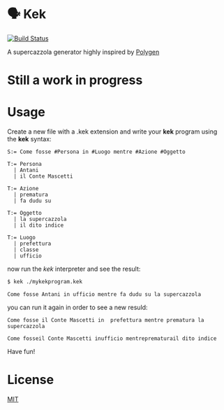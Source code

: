 # 🗣 Kek

[![Build Status](https://travis-ci.org/micheleriva/kek.svg?branch=master)](https://travis-ci.org/micheleriva/kek)

A supercazzola generator highly inspired by [Polygen](http://www.polygen.org/it/grammatiche/rubriche/ita/ricette.grm)

# Still a work in progress

# Usage

Create a new file with a .kek extension and write your **kek** program using the **kek** syntax:

```kek
S:= Come fosse #Persona in #Luogo mentre #Azione #Oggetto

T:= Persona
  | Antani
  | il Conte Mascetti

T:= Azione
  | prematura
  | fa dudu su

T:= Oggetto
  | la supercazzola
  | il dito indice

T:= Luogo
  | prefettura
  | classe
  | ufficio
```

now run the *kek* interpreter and see the result:

```sh
$ kek ./mykekprogram.kek
```

`Come fosse Antani in ufficio mentre fa dudu su la supercazzola`

you can run it again in order to see a new resuld:

`Come fosse il Conte Mascetti in  prefettura mentre prematura la supercazzola`

`Come fosseil Conte Mascetti inufficio mentreprematurail dito indice`


Have fun!

# License
[MIT](/LICENSE.md)